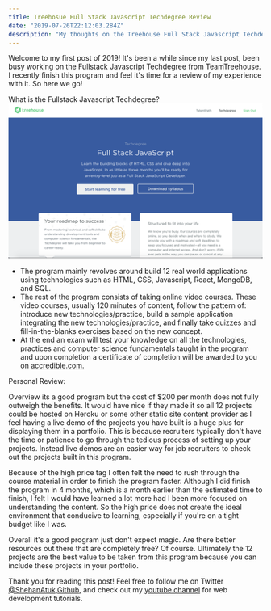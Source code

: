 ```yaml
---
title: Treehosue Full Stack Javascript Techdegree Review
date: "2019-07-26T22:12:03.284Z"
description: "My thoughts on the Treehouse Full Stack Javascript Techdegree"
---
```


Welcome to my first post of 2019! It's been a while since my last post, been busy working on the Fullstack Javascript Techdegree from TeamTreehouse. I recently finish this program and feel it's time for a review of my experience with it. So here we go!


What is the Fullstack Javascript Techdegree?
![Image of Treehouse Full Stack Javascript Techdegree main page](./img1.png)
* The program mainly revolves around build 12 real world applications using technologies such as HTML, CSS, Javascript, React, MongoDB, and SQL.
* The rest of the program consists of taking online video courses. These video courses, usually 120 minutes of content, follow the pattern of: introduce new technologies/practice, build a sample application integrating the new technologies/practice, and finally take quizzes and fill-in-the-blanks exercises based on the new concept.
* At the end an exam will test your knowledge on all the technologies, practices and computer science fundamentals taught in the program and upon completion a certificate of completion will be awarded to you on [accredible.com.](https://www.accredible.com/)



Personal Review:

Overview its a good program but the cost of $200 per month does not fully outweigh the benefits. It would have nice if they made it so all 12 projects could be hosted on Heroku or some other static site content provider as I feel having a live demo of the projects you have built is a huge plus for displaying them in a portfolio. This is because recruiters typically don't have the time or patience to go through the tedious process of setting up your projects. Instead live demos are an easier way for job recruiters to check out the projects built in this program.

Because of the high price tag I often felt the need to rush through the course material in order to finish the program faster. Although I did finish the program in 4 months, which is a month earlier than the estimated time to finish, I felt I would have learned a lot more had I been more focused on understanding the content. So the high price does not create the ideal environment that conducive to learning, especially if you're on a tight budget like I was.

Overall it's a good program just don't expect magic. Are there better resources out there that are completely free? Of course. Ultimately the 12 projects are the best value to be taken from this program because you can include these projects in your portfolio.

Thank you for reading this post! Feel free to follow me on Twitter [@ShehanAtuk](https://twitter.com/Shehan_Atuk),[Github](https://github.com/ShehanAT), and check out my [youtube channel](https://www.youtube.com/channel/UCtxed_NljgtAXrQMMdLvhrQ) for web development tutorials.